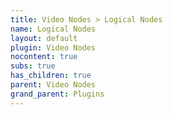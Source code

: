 ```yaml
---
title: Video Nodes > Logical Nodes
name: Logical Nodes
layout: default
plugin: Video Nodes
nocontent: true
subs: true
has_children: true
parent: Video Nodes
grand_parent: Plugins
---
```

